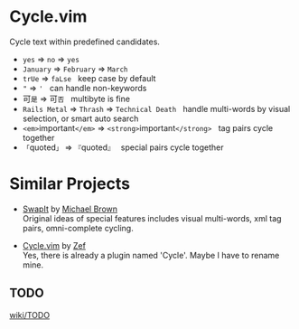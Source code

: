 Cycle.vim
=========

Cycle text within predefined candidates.

  - `yes` =&gt; `no` =&gt; `yes`
  - `January` =&gt; `February` =&gt; `March`
  - `trUe` =&gt; `faLse` &nbsp; keep case by default
  - `"` =&gt; `'` &nbsp; can handle non-keywords
  - 可`是` =&gt; 可`否` &nbsp; multibyte is fine
  - `Rails Metal` =&gt; `Thrash` =&gt; `Technical Death` &nbsp; handle multi-words by visual selection, or smart auto search
  - `<em>`important`</em>` =&gt; `<strong>`important`</strong>` &nbsp; tag pairs cycle together
  - `「`quoted`」` =&gt; `『`quoted`』` &nbsp; special pairs cycle together


Similar Projects
================

- [SwapIt][SwapIt.vim] by [Michael Brown][mjbrownie]  
  Original ideas of special features includes visual multi-words, xml tag
  pairs, omni-complete cycling.

- [Cycle.vim][original-cycle] by [Zef][MadeByWiki]  
  Yes, there is already a plugin named 'Cycle'. Maybe I have to rename mine.


TODO
----
[wiki/TODO](https://github.com/bootleq/vim-cycle/wiki/Todo)


[SwapIt.vim]: https://github.com/mjbrownie/swapit
[mjbrownie]: https://github.com/mjbrownie
[original-cycle]: https://github.com/zef/vim-cycle
[MadeByWiki]: http://madebykiwi.com/
